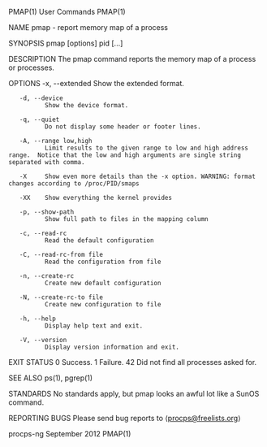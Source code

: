 PMAP(1)                                                                                                                                              User Commands                                                                                                                                              PMAP(1)

NAME
       pmap - report memory map of a process

SYNOPSIS
       pmap [options] pid [...]

DESCRIPTION
       The pmap command reports the memory map of a process or processes.

OPTIONS
       -x, --extended
              Show the extended format.

       -d, --device
              Show the device format.

       -q, --quiet
              Do not display some header or footer lines.

       -A, --range low,high
              Limit results to the given range to low and high address range.  Notice that the low and high arguments are single string separated with comma.

       -X     Show even more details than the -x option. WARNING: format changes according to /proc/PID/smaps

       -XX    Show everything the kernel provides

       -p, --show-path
              Show full path to files in the mapping column

       -c, --read-rc
              Read the default configuration

       -C, --read-rc-from file
              Read the configuration from file

       -n, --create-rc
              Create new default configuration

       -N, --create-rc-to file
              Create new configuration to file

       -h, --help
              Display help text and exit.

       -V, --version
              Display version information and exit.

EXIT STATUS
              0      Success.
              1      Failure.
              42     Did not find all processes asked for.

SEE ALSO
       ps(1), pgrep(1)

STANDARDS
       No standards apply, but pmap looks an awful lot like a SunOS command.

REPORTING BUGS
       Please send bug reports to ⟨procps@freelists.org⟩

procps-ng                                                                                                                                            September 2012                                                                                                                                             PMAP(1)
